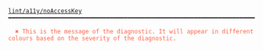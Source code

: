 <pre class='language-text'><code class='language-text'>
<a href="https://biomejs.dev/linter/rules/no-access-key">lint/a11y/noAccessKey</a> ━━━━━━━━━━━━━━━━━━━━━━━━━━━━━━━━━━━━━━━━━━━━━━━━━━━━━━━━━━━━━━━━━━━━━━━━━━━━━━

<strong><span style="color: Tomato;">  </span></strong><strong><span style="color: Tomato;">✖</span></strong> <span style="color: Tomato;">This is the message of the diagnostic. It will appear in different colours based on the severity of the diagnostic.</span>
  
</code></pre>
